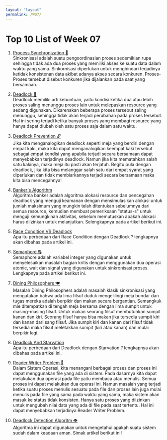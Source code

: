 ```yaml
---
layout: "layout"
permalink: /W07/
---
```


# Top 10 List of Week 07

1. [Process Synchronization 🔄](https://www.guru99.com/process-synchronization.html)<br>
Sinkronisasi adalah suatu pengoordinasian proses sedemikian rupa sehingga tidak ada dua proses yang memiliki akses ke suatu data dalam waktu yang sama. Sinkornisasi diperlukan untuk menghindari terjadinya ketidak konsistenan data akibat adanya akses secara konkuren. Proses-Proses tersebut disebut konkuren jika dijalankan pada saat yang bersamaan.

2. [Deadlock 🔐](https://www.guru99.com/deadlock-in-operating-system.html)<br>
Deadlock memiliki arti kebuntuan, yaitu kondisi ketika dua atau lebih proses saling menunggu proses lain untuk melepaskan resource yang sedang digunakan. Dikarenakan beberapa proses tersebut saling menunggu, sehingga tidak akan terjadi perubahan pada proses tersebut. Hal ini sering terjadi ketika banyak proses yang membagi resource yang hanya dapat diubah oleh satu proses saja dalam satu waktu.

3. [Deadlock Prevention 🔓](https://www.javatpoint.com/os-deadlock-prevention)<br>
Jika kita menganalogikan deadlock seperti meja yang berdiri dengan empat kaki, maka kita dapat menganalogikan keempat kaki tersebut sebagai empat kondisi yang apabila terjadi secara bersamaan dapat menyebabkan terjadinya deadlock. Namun jika kita mematahkan salah satu kakinya, maka meja itu pasti akan terjatuh. Begitu pula dengan deadlock, jika kita bisa melanggar salah satu dari empat syarat yang diperlukan dan tidak membiarkannya terjadi secara bersamaan maka kita bisa mencegahnya!

4. [Banker's Algorithm](https://www.geeksforgeeks.org/bankers-algorithm-in-operating-system-2/)<br>
Algoritma banker adalah algoritma alokasi resource dan pencegahan deadlock yang menguji keamanan dengan mensimulasikan alokasi untuk jumlah maksimum yang mungkin telah ditentukan sebelumnya dari semua resource, kemudian membuat pemeriksaan "status-s" untuk menguji kemungkinan aktivitas, sebelum memutuskan apakah alokasi harus diizinkan untuk melanjutkan. Selengkapnya pada artikel berikut ini.

7. [Race Condition VS Deadlock](https://www.quora.com/What-is-the-difference-between-race-condition-and-a-deadlock)<br>
Apa itu perbedaan dari Race Condition dengan Deadlock ? lengkapnya akan dibahas pada artikel ini.

5. [Semaphore 🔠](https://www.tutorialspoint.com/semaphores-in-operating-system)<br>
Semaphore adalah variabel integer yang digunakan untuk menyelesaikan masalah bagian kritis dengan menggunakan dua operasi atomic, wait dan signal yang digunakan untuk sinkronisasi proses. Lengkapnya pada artikel berikut ini.

6. [Dining Philosophers 🍽](https://www.javatpoint.com/os-dining-philosophers-problem)<br>
Masalah Dining Philosophers adalah masalah klasik sinkronisasi yang mengatakan bahwa ada lima filsuf duduk mengelilingi meja bundar dan tugas mereka adalah berpikir dan makan secara bergantian. Semangkuk mie ditempatkan di tengah meja bersama dengan lima sumpit untuk masing-masing filsuf. Untuk makan seorang filsuf membutuhkan sumpit kanan dan kiri. Seorang filsuf hanya bisa makan jika tersedia sumpit kiri dan kanan dari sang filsuf. Jika sumpit kiri dan kanan dari filsuf tidak tersedia maka filsuf meletakkan sumpit (kiri atau kanan) dan mulai berpikir lagi.

8. [Deadlock And Starvation](https://www.geeksforgeeks.org/difference-between-deadlock-and-starvation-in-os/)<br>
Apa itu perbedaan dari Deadlock dengan Starvation ? lengkapnya akan dibahas pada artikel ini.

9. [Reader Writer Problem 📑](https://afteracademy.com/blog/the-reader-writer-problem-in-operating-system)<br>
Dalam Sistem Operasi, kita menangani berbagai proses dan proses ini dapat menggunakan file yang ada di sistem. Pada dasarnya kita dapat melakukan dua operasi pada file yaitu membaca atau menulis. Semua proses ini dapat melakukan dua operasi ini. Namun masalah yang terjadi ketika suatu proses menulis sesuatu pada file dan proses lain juga mulai menulis pada file yang sama pada waktu yang sama, maka sistem akan masuk ke status tidak konsisten. Hanya satu proses yang diizinkan untuk mengubah nilai data yang ada di file pada saat tertentu. Hal ini dapat menyebabkan terjadinya Reader Writer Problem.

10. [Deadlock Detection Algoritm 👁](https://www.geeksforgeeks.org/deadlock-detection-algorithm-in-operating-system/)<br>
Algoritma ini dapat digunakan untuk mengetahui apakah suatu sistem sudah dalam keadaan aman. Simak artikel berikut ini!


